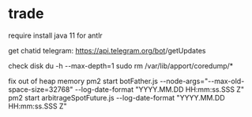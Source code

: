 # trade

require install java 11 for antlr

get chatid telegram:
https://api.telegram.org/bot<YourBOTToken>/getUpdates

check disk 
du -h --max-depth=1
sudo rm /var/lib/apport/coredump/*


fix out of heap memory
pm2 start botFather.js --node-args="--max-old-space-size=32768" --log-date-format "YYYY.MM.DD HH:mm:ss.SSS Z"
pm2 start arbitrageSpotFuture.js --log-date-format "YYYY.MM.DD HH:mm:ss.SSS Z"